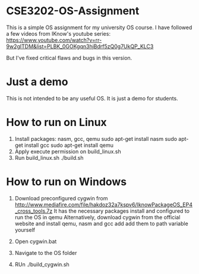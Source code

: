 # CSE3202-OS-Assignment

This is a simple OS assignment for my university OS course.
I have followed a few videos from IKnow's youtube series: https://www.youtube.com/watch?v=rr-9w2gITDM&list=PLBK_0GOKgqn3hjBdrf5zQ0g7UkQP_KLC3

But I've fixed critical flaws and bugs in this version.

# Just a demo

This is not intended to be any useful OS. It is just a demo for students.

# How to run on Linux

1. Install packages: nasm, gcc, qemu
  sudo apt-get install nasm
  sudo apt-get install gcc
  sudo apt-get install qemu
2. Apply execute permission on build_linux.sh
3. Run build_linux.sh
  ./build.sh
  
# How to run on Windows

1. Download preconfigured cygwin from http://www.mediafire.com/file/hakdoz32a7kspv6/IknowPackageOS_EP4_cross_tools.7z
It has the necessary packages install and configured to run the OS in qemu
Alternatively, download cygwin from the official website and install qemu, nasm and gcc add add them to path variable yourself

2. Open cygwin.bat
3. Navigate to the OS folder
4. RUn ./build_cygwin.sh
